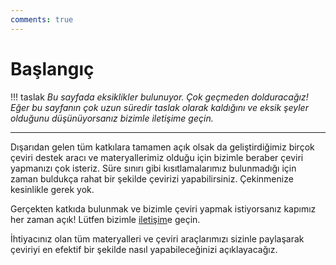 ```yaml
---
comments: true
---
```


# Başlangıç

<!-- draft message -->
!!! taslak
	*Bu sayfada eksiklikler bulunuyor. Çok geçmeden dolduracağız!  
	Eğer bu sayfanın çok uzun süredir taslak olarak kaldığını ve eksik şeyler olduğunu düşünüyorsanız bizimle iletişime geçin.*

***
<!-- draft message -->

Dışarıdan gelen tüm katkılara tamamen açık olsak da geliştirdiğimiz birçok çeviri destek aracı ve materyallerimiz olduğu için bizimle beraber çeviri yapmanızı çok isteriz. Süre sınırı gibi kısıtlamalarımız bulunmadığı için zaman buldukça rahat bir şekilde çevirizi yapabilirsiniz. Çekinmenize kesinlikle gerek yok.

Gerçekten katkıda bulunmak ve bizimle çeviri yapmak istiyorsanız kapımız her zaman açık! Lütfen bizimle [iletişim](../../contact.md)e geçin.

İhtiyacınız olan tüm materyalleri ve çeviri araçlarımızı sizinle paylaşarak çeviriyi en efektif bir şekilde nasıl yapabileceğinizi açıklayacağız.